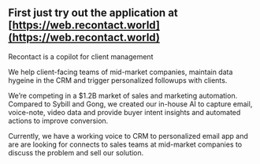 ## First just try out the application at [https://web.recontact.world](https://web.recontact.world)

Recontact is a copilot for client management

We help client-facing teams of mid-market companies, maintain data hygeine in the CRM and trigger personalized followups with clients. 

We’re competing in a $1.2B market of sales and marketing automation. Compared to Sybill and Gong, we created our in-house AI to capture email, voice-note, video data and provide buyer intent insights and automated actions to improve conversion. 

Currently, we have a working voice to CRM to personalized email app and are are looking for connects to sales teams at mid-market companies to discuss the problem and sell our solution.
